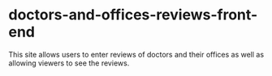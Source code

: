 # doctors-and-offices-reviews-front-end
This site allows users to enter reviews of doctors and their offices as well as allowing viewers to see the reviews.
